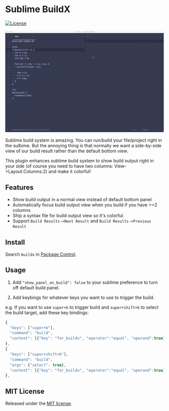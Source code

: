 # Sublime BuildX

[![License](http://img.shields.io/badge/license-MIT-blue.svg?style=flat-square)](http://mit-license.org/2016)

![](./demo.gif)

Sublime build system is amazing. You can run/build your file/project right in the sulbime. But the annoying thing is that normally we want a side-by-side view of our build result rather than the default bottom view.

This plugin enhances sublime build system to show build output right in your side (of course you need to have two columns: View->Layout:Columns:2) and make it colorful!

## Features

- Show build output in a normal view instead of default bottom panel
- Automatically focus build output view when you build if you have >=2 columns
- Ship a syntax file for build output view so it's colorful.
- Support `Build Results->Next Result` and `Build Results->Previous Result`

## Install

Search `buildx` in [Package Control](https://packagecontrol.io/).

## Usage

1. Add `"show_panel_on_build": false` to your sublime preference to turn off default build panel.

2. Add keybings for whatever keys you want to use to trigger the build.

e.g. If you want to use `super+b` to trigger build and `super+shift+b` to select the build target, add these key bindings:

```js
{
  "keys": ["super+b"],
  "command": "build",
  "context": [{"key": "for_buildx", "operator":"equal", "operand":true}]
},
{
  "keys": ["super+shift+b"],
  "command": "build",
  "args": {"select": true},
  "context": [{"key": "for_buildx", "operator":"equal", "operand":true}]
},
```

## MIT License

Released under the [MIT license](http://mit-license.org/2020).
